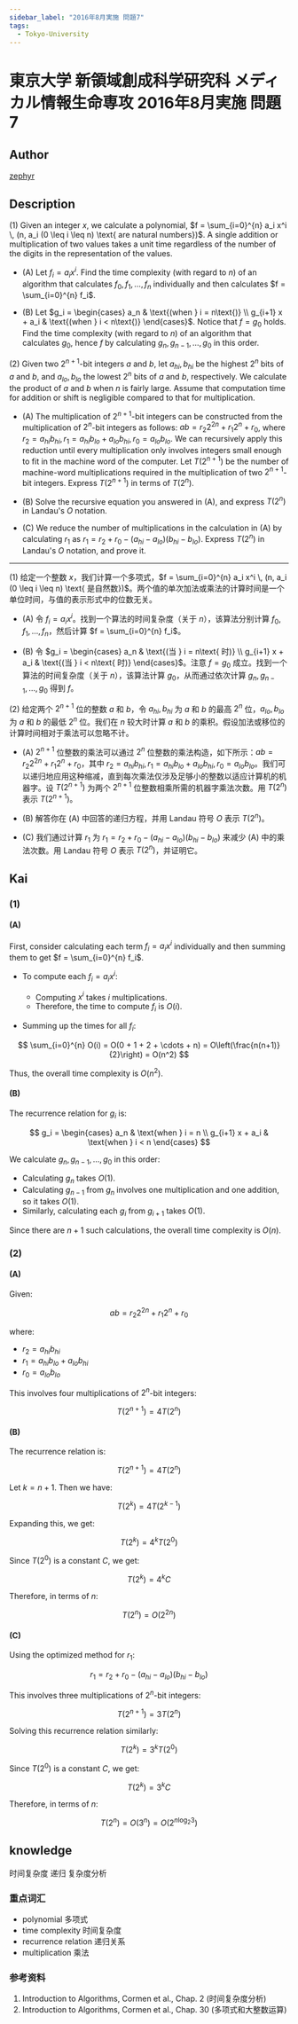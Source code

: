 ```yaml
---
sidebar_label: "2016年8月実施 問題7"
tags:
  - Tokyo-University
---
```


# 東京大学 新領域創成科学研究科 メディカル情報生命専攻 2016年8月実施 問題7

## **Author**
[zephyr](https://inshi-notes.zephyr-zdz.space/)

## **Description**
(1) Given an integer $x$, we calculate a polynomial, $f = \sum_{i=0}^{n} a_i x^i \, (n, a_i (0 \leq i \leq n) \text{ are natural numbers})$. A single addition or multiplication of two values takes a unit time regardless of the number of the digits in the representation of the values.

- (A) Let $f_i = a_i x^i$. Find the time complexity (with regard to $n$) of an algorithm that calculates $f_0, f_1, \ldots, f_n$ individually and then calculates $f = \sum_{i=0}^{n} f_i$.

- (B) Let $g_i = \begin{cases} a_n & \text{(when } i = n\text{)} \\ g_{i+1} x + a_i & \text{(when } i < n\text{)} \end{cases}$. Notice that $f = g_0$ holds. Find the time complexity (with regard to $n$) of an algorithm that calculates $g_0$, hence $f$ by calculating $g_n, g_{n-1}, \ldots, g_0$ in this order.

(2) Given two $2^{n+1}$-bit integers $a$ and $b$, let $a_{hi}, b_{hi}$ be the highest $2^n$ bits of $a$ and $b$, and $a_{lo}, b_{lo}$ the lowest $2^n$ bits of $a$ and $b$, respectively. We calculate the product of $a$ and $b$ when $n$ is fairly large. Assume that computation time for addition or shift is negligible compared to that for multiplication.

- (A) The multiplication of $2^{n+1}$-bit integers can be constructed from the multiplication of $2^n$-bit integers as follows: $ab = r_2 2^{2n} + r_1 2^n + r_0$, where $r_2 = a_{hi} b_{hi}, r_1 = a_{hi} b_{lo} + a_{lo} b_{hi}, r_0 = a_{lo} b_{lo}$. We can recursively apply this reduction until every multiplication only involves integers small enough to fit in the machine word of the computer. Let $T(2^{n+1})$ be the number of machine-word multiplications required in the multiplication of two $2^{n+1}$-bit integers. Express $T(2^{n+1})$ in terms of $T(2^n)$.

- (B) Solve the recursive equation you answered in (A), and express $T(2^n)$ in Landau's $O$ notation.

- (C) We reduce the number of multiplications in the calculation in (A) by calculating $r_1$ as $r_1 = r_2 + r_0 - (a_{hi} - a_{lo})(b_{hi} - b_{lo})$. Express $T(2^n)$ in Landau's $O$ notation, and prove it.

---

(1) 给定一个整数 $x$，我们计算一个多项式，$f = \sum_{i=0}^{n} a_i x^i \, (n, a_i (0 \leq i \leq n) \text{ 是自然数})$。两个值的单次加法或乘法的计算时间是一个单位时间，与值的表示形式中的位数无关。

- (A) 令 $f_i = a_i x^i$。找到一个算法的时间复杂度（关于 $n$），该算法分别计算 $f_0, f_1, \ldots, f_n$，然后计算 $f = \sum_{i=0}^{n} f_i$。

- (B) 令 $g_i = \begin{cases} a_n & \text{(当 } i = n\text{ 时)} \\ g_{i+1} x + a_i & \text{(当 } i < n\text{ 时)} \end{cases}$。注意 $f = g_0$ 成立。找到一个算法的时间复杂度（关于 $n$），该算法计算 $g_0$，从而通过依次计算 $g_n, g_{n-1}, \ldots, g_0$ 得到 $f$。

(2) 给定两个 $2^{n+1}$ 位的整数 $a$ 和 $b$，令 $a_{hi}, b_{hi}$ 为 $a$ 和 $b$ 的最高 $2^n$ 位，$a_{lo}, b_{lo}$ 为 $a$ 和 $b$ 的最低 $2^n$ 位。我们在 $n$ 较大时计算 $a$ 和 $b$ 的乘积。假设加法或移位的计算时间相对于乘法可以忽略不计。

- (A) $2^{n+1}$ 位整数的乘法可以通过 $2^n$ 位整数的乘法构造，如下所示：$ab = r_2 2^{2n} + r_1 2^n + r_0$，其中 $r_2 = a_{hi} b_{hi}, r_1 = a_{hi} b_{lo} + a_{lo} b_{hi}, r_0 = a_{lo} b_{lo}$。我们可以递归地应用这种缩减，直到每次乘法仅涉及足够小的整数以适应计算机的机器字。设 $T(2^{n+1})$ 为两个 $2^{n+1}$ 位整数相乘所需的机器字乘法次数。用 $T(2^n)$ 表示 $T(2^{n+1})$。

- (B) 解答你在 (A) 中回答的递归方程，并用 Landau 符号 $O$ 表示 $T(2^n)$。

- (C) 我们通过计算 $r_1$ 为 $r_1 = r_2 + r_0 - (a_{hi} - a_{lo})(b_{hi} - b_{lo})$ 来减少 (A) 中的乘法次数。用 Landau 符号 $O$ 表示 $T(2^n)$，并证明它。

## **Kai**
### (1)
#### (A)

First, consider calculating each term $f_i = a_i x^i$ individually and then summing them to get $f = \sum_{i=0}^{n} f_i$.

- To compute each $f_i = a_i x^i$:
  - Computing $x^i$ takes $i$ multiplications.
  - Therefore, the time to compute $f_i$ is $O(i)$.

- Summing up the times for all $f_i$:

$$
\sum_{i=0}^{n} O(i) = O(0 + 1 + 2 + \cdots + n) = O\left(\frac{n(n+1)}{2}\right) = O(n^2)
$$

Thus, the overall time complexity is $O(n^2)$.

#### (B)

The recurrence relation for $g_i$ is:

$$
g_i = \begin{cases}
a_n & \text{when } i = n \\
g_{i+1} x + a_i & \text{when } i < n
\end{cases}
$$

We calculate $g_n, g_{n-1}, \ldots, g_0$ in this order:

- Calculating $g_n$ takes $O(1)$.
- Calculating $g_{n-1}$ from $g_n$ involves one multiplication and one addition, so it takes $O(1)$.
- Similarly, calculating each $g_i$ from $g_{i+1}$ takes $O(1)$.

Since there are $n+1$ such calculations, the overall time complexity is $O(n)$.

### (2)
#### (A)

Given:

$$
ab = r_2 2^{2n} + r_1 2^n + r_0
$$

where:
- $r_2 = a_{hi} b_{hi}$
- $r_1 = a_{hi} b_{lo} + a_{lo} b_{hi}$
- $r_0 = a_{lo} b_{lo}$

This involves four multiplications of $2^n$-bit integers:

$$
T(2^{n+1}) = 4T(2^n)
$$

#### (B)

The recurrence relation is:

$$
T(2^{n+1}) = 4T(2^n)
$$

Let $k = n+1$. Then we have:

$$
T(2^k) = 4T(2^{k-1})
$$

Expanding this, we get:

$$
T(2^k) = 4^k T(2^0)
$$

Since $T(2^0)$ is a constant $C$, we get:

$$
T(2^k) = 4^k C
$$

Therefore, in terms of $n$:

$$
T(2^n) = O(2^{2n})
$$

#### (C)

Using the optimized method for $r_1$:

$$
r_1 = r_2 + r_0 - (a_{hi} - a_{lo})(b_{hi} - b_{lo})
$$

This involves three multiplications of $2^n$-bit integers:

$$
T(2^{n+1}) = 3T(2^n)
$$

Solving this recurrence relation similarly:

$$
T(2^k) = 3^k T(2^0)
$$

Since $T(2^0)$ is a constant $C$, we get:

$$
T(2^k) = 3^k C
$$

Therefore, in terms of $n$:

$$
T(2^n) = O(3^n) = O(2^{n \log_2 3})
$$

## **knowledge**

时间复杂度 递归 复杂度分析 

### 重点词汇
- polynomial 多项式
- time complexity 时间复杂度
- recurrence relation 递归关系
- multiplication 乘法

### 参考资料
1. Introduction to Algorithms, Cormen et al., Chap. 2 (时间复杂度分析)
2. Introduction to Algorithms, Cormen et al., Chap. 30 (多项式和大整数运算)
